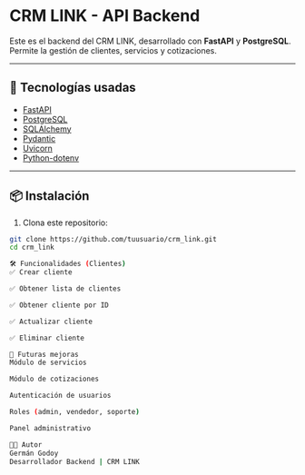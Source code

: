 # CRM LINK - API Backend

Este es el backend del CRM LINK, desarrollado con **FastAPI** y **PostgreSQL**. Permite la gestión de clientes, servicios y cotizaciones.

---

## 🚀 Tecnologías usadas

- [FastAPI](https://fastapi.tiangolo.com/)
- [PostgreSQL](https://www.postgresql.org/)
- [SQLAlchemy](https://www.sqlalchemy.org/)
- [Pydantic](https://docs.pydantic.dev/)
- [Uvicorn](https://www.uvicorn.org/)
- [Python-dotenv](https://pypi.org/project/python-dotenv/)

---

## 📦 Instalación

1. Clona este repositorio:

```bash
git clone https://github.com/tuusuario/crm_link.git
cd crm_link

🛠 Funcionalidades (Clientes)
✅ Crear cliente

✅ Obtener lista de clientes

✅ Obtener cliente por ID

✅ Actualizar cliente

✅ Eliminar cliente

🔐 Futuras mejoras
Módulo de servicios

Módulo de cotizaciones

Autenticación de usuarios

Roles (admin, vendedor, soporte)

Panel administrativo

👨‍💻 Autor
Germán Godoy
Desarrollador Backend | CRM LINK